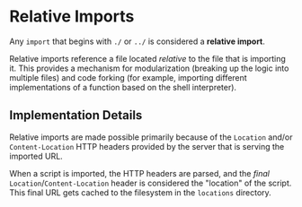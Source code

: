 # Relative Imports

Any `import` that begins with `./` or `../` is considered a **relative import**.

Relative imports reference a file located _relative_ to the file that is importing
it. This provides a mechanism for modularization (breaking up the logic into
multiple files) and code forking (for example, importing different implementations
of a function based on the shell interpreter).


## Implementation Details

Relative imports are made possible primarily because of the `Location` and/or
`Content-Location` HTTP headers provided by the server that is serving the
imported URL.

When a script is imported, the HTTP headers are parsed, and the _final_
`Location`/`Content-Location` header is considered the "location" of the script.
This final URL gets cached to the filesystem in the `locations` directory.
